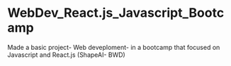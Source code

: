 # WebDev_React.js_Javascript_Bootcamp
Made a basic project- Web deveploment- in a bootcamp that focused on Javascript and React.js (ShapeAI- BWD)
